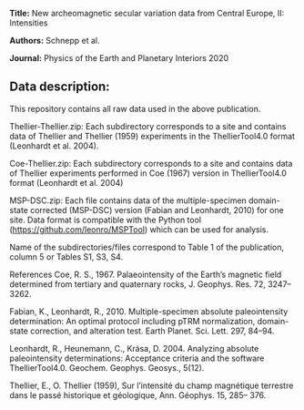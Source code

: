**Title:** New archeomagnetic secular variation data from Central Europe, II: Intensities  

**Authors:** Schnepp et al.

**Journal:** Physics of the Earth and Planetary Interiors 2020

## Data description:

This repository contains all raw data used in the above publication.

Thellier-Thellier.zip: Each subdirectory corresponds to a site and contains data of Thellier and Thellier (1959) experiments in the ThellierTool4.0 format (Leonhardt et al. 2004).

Coe-Thellier.zip: Each subdirectory corresponds to a site and contains data of Thellier experiments performed in Coe (1967) version in ThellierTool4.0 format (Leonhardt et al. 2004)

MSP-DSC.zip: Each file contains data of the multiple-specimen domain-state corrected (MSP-DSC) version (Fabian and Leonhardt, 2010) for one site. Data format is compatible with the Python tool (https://github.com/leonro/MSPTool) which can be used for analysis.

Name of the subdirectories/files correspond to Table 1 of the publication, column 5 or Tables S1, S3, S4.

References
Coe, R. S., 1967. Palaeointensity of the Earth’s magnetic field determined from tertiary and quaternary rocks, J. Geophys. Res. 72, 3247– 3262.

Fabian, K., Leonhardt, R., 2010. Multiple-specimen absolute paleointensity determination: An optimal protocol including pTRM normalization, domain-state correction, and alteration test. Earth Planet. Sci. Lett. 297, 84–94.

Leonhardt, R., Heunemann, C., Krása, D. 2004. Analyzing absolute paleointensity determinations: Acceptance criteria and the software ThellierTool4.0. Geochem. Geophys. Geosys., 5(12).

Thellier, E., O. Thellier (1959), Sur l’intensité du champ magnétique terrestre dans le passé historique et géologique, Ann. Géophys. 15, 285– 376.

